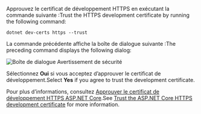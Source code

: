 <span data-ttu-id="d5b07-101">Approuvez le certificat de développement HTTPS en exécutant la commande suivante :</span><span class="sxs-lookup"><span data-stu-id="d5b07-101">Trust the HTTPS development certificate by running the following command:</span></span>

```console
dotnet dev-certs https --trust
```

<span data-ttu-id="d5b07-102">La commande précédente affiche la boîte de dialogue suivante :</span><span class="sxs-lookup"><span data-stu-id="d5b07-102">The preceding command displays the following dialog:</span></span>

![Boîte de dialogue Avertissement de sécurité](~/getting-started/_static/cert.png)

<span data-ttu-id="d5b07-104">Sélectionnez **Oui** si vous acceptez d’approuver le certificat de développement.</span><span class="sxs-lookup"><span data-stu-id="d5b07-104">Select **Yes** if you agree to trust the development certificate.</span></span>

<span data-ttu-id="d5b07-105">Pour plus d’informations, consultez [Approuver le certificat de développement HTTPS ASP.NET Core](xref:security/enforcing-ssl#trust-the-aspnet-core-https-development-certificate-on-windows-and-macos).</span><span class="sxs-lookup"><span data-stu-id="d5b07-105">See [Trust the ASP.NET Core HTTPS development certificate](xref:security/enforcing-ssl#trust-the-aspnet-core-https-development-certificate-on-windows-and-macos) for more information.</span></span>